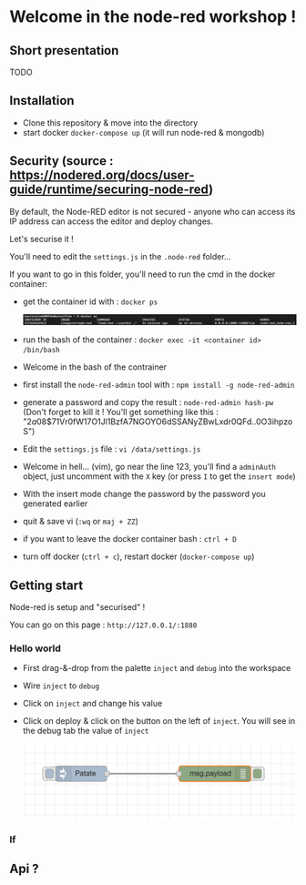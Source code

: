 # Welcome in the node-red workshop !

## Short presentation

TODO

## Installation

- Clone this repository & move into the directory
- start docker `docker-compose up` (it will run node-red & mongodb)

## Security (source : https://nodered.org/docs/user-guide/runtime/securing-node-red)

By default, the Node-RED editor is not secured - anyone who can access its IP address can access the editor and deploy changes.

Let's securise it !

You'll need to edit the `settings.js` in the `.node-red` folder...

If you want to go in this folder, you'll need to run the cmd in the docker container:

- get the container id with : `docker ps`

  ![dockerps](./img/dockerps.png)

- run the bash of the container : `docker exec -it <container id> /bin/bash`

- Welcome in the bash of the contrainer

- first install the `node-red-admin` tool with : `npm install -g node-red-admin`

- generate a password and copy the result : `node-red-admin hash-pw` (Don't forget to kill it ! You'll get something like this : "$2a$08\$71Vr0fW17O1Jl1BzfA7NGOYO6dSSANyZBwLxdr0QFd..0O3ihpzoS")

- Edit the `settings.js` file : `vi /data/settings.js`

- Welcome in hell... (vim), go near the line 123, you'll find a `adminAuth` object, just uncomment with the `X` key (or press `I` to get the `insert mode`)

- With the insert mode change the password by the password you generated earlier

- quit & save vi (`:wq` or `maj + ZZ`)

- if you want to leave the docker container bash : `ctrl + D`

- turn off docker (`ctrl + c`), restart docker (`docker-compose up`)

## Getting start

Node-red is setup and "securised" !

You can go on this page : `http://127.0.0.1/:1880`

### Hello world

- First drag-&-drop from the palette `inject` and `debug` into the workspace

- Wire `inject` to `debug`

- Click on `inject` and change his value

- Click on deploy & click on the button on the left of `inject`. You will see in the debug tab the value of `inject`

  ![simpleLink](./img/simplelink.png)

### If

## Api ?
